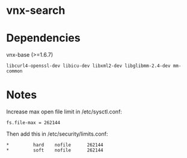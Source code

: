 # vnx-search

# Dependencies
vnx-base (>=1.6.7)

`libcurl4-openssl-dev libicu-dev libxml2-dev libglibmm-2.4-dev mm-common`

# Notes
Increase max open file limit in /etc/sysctl.conf:
```
fs.file-max = 262144
```

Then add this in /etc/security/limits.conf:
```
*         hard    nofile      262144
*         soft    nofile      262144
```
